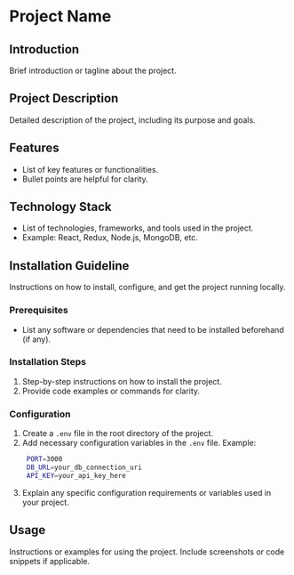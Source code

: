 # Project Name

## Introduction

Brief introduction or tagline about the project.

## Project Description

Detailed description of the project, including its purpose and goals.

## Features

- List of key features or functionalities.
- Bullet points are helpful for clarity.

## Technology Stack

- List of technologies, frameworks, and tools used in the project.
- Example: React, Redux, Node.js, MongoDB, etc.

## Installation Guideline

Instructions on how to install, configure, and get the project running locally.

### Prerequisites

- List any software or dependencies that need to be installed beforehand (if any).

### Installation Steps

1. Step-by-step instructions on how to install the project.
2. Provide code examples or commands for clarity.

### Configuration

1. Create a `.env` file in the root directory of the project.
2. Add necessary configuration variables in the `.env` file.
   Example:
   ```bash
    PORT=3000
    DB_URL=your_db_connection_uri
    API_KEY=your_api_key_here
   ```
3. Explain any specific configuration requirements or variables used in your project.

## Usage

Instructions or examples for using the project. Include screenshots or code snippets if applicable.
